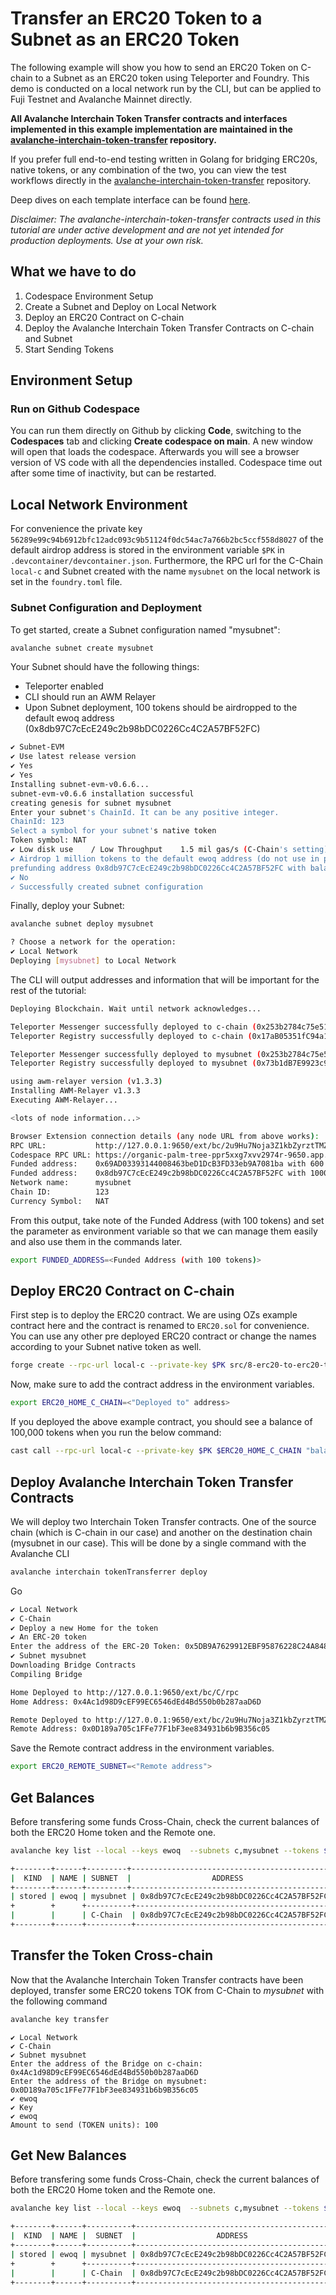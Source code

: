 # Transfer an ERC20 Token to a Subnet as an ERC20 Token

The following example will show you how to send an ERC20 Token on C-chain to a Subnet as an ERC20 token using Teleporter and Foundry. This demo is conducted on a local network run by the CLI, but can be applied to Fuji Testnet and Avalanche Mainnet directly.

**All Avalanche Interchain Token Transfer contracts and interfaces implemented in this example implementation are maintained in the [avalanche-interchain-token-transfer](https://github.com/ava-labs/avalanche-interchain-token-transfer/tree/main/contracts/src) repository.**

If you prefer full end-to-end testing written in Golang for bridging ERC20s, native tokens, or any combination of the two, you can view the test workflows directly in the [avalanche-interchain-token-transfer](https://github.com/ava-labs/avalanche-interchain-token-transfer/tree/main/tests/flows) repository.

Deep dives on each template interface can be found [here](https://github.com/ava-labs/avalanche-interchain-token-transfer/blob/main/contracts/README.md).

_Disclaimer: The avalanche-interchain-token-transfer contracts used in this tutorial are under active development and are not yet intended for production deployments. Use at your own risk._

## What we have to do

1. Codespace Environment Setup
2. Create a Subnet and Deploy on Local Network
3. Deploy an ERC20 Contract on C-chain
4. Deploy the Avalanche Interchain Token Transfer Contracts on C-chain and Subnet
5. Start Sending Tokens

## Environment Setup

### Run on Github Codespace

You can run them directly on Github by clicking **Code**, switching to the **Codespaces** tab and clicking **Create codespace on main**. A new window will open that loads the codespace. Afterwards you will see a browser version of VS code with all the dependencies installed. Codespace time out after some time of inactivity, but can be restarted.

## Local Network Environment

For convenience the private key `56289e99c94b6912bfc12adc093c9b51124f0dc54ac7a766b2bc5ccf558d8027` of the default airdrop address is stored in the environment variable `$PK` in `.devcontainer/devcontainer.json`. Furthermore, the RPC url for the C-Chain `local-c` and Subnet created with the name `mysubnet` on the local network is set in the `foundry.toml` file.

### Subnet Configuration and Deployment

To get started, create a Subnet configuration named "mysubnet":

```bash
avalanche subnet create mysubnet
```

Your Subnet should have the following things:

- Teleporter enabled
- CLI should run an AWM Relayer
- Upon Subnet deployment, 100 tokens should be airdropped to the default ewoq address (0x8db97C7cEcE249c2b98bDC0226Cc4C2A57BF52FC)

```bash
✔ Subnet-EVM
✔ Use latest release version
✔ Yes
✔ Yes
Installing subnet-evm-v0.6.6...
subnet-evm-v0.6.6 installation successful
creating genesis for subnet mysubnet
Enter your subnet's ChainId. It can be any positive integer.
ChainId: 123
Select a symbol for your subnet's native token
Token symbol: NAT
✔ Low disk use    / Low Throughput    1.5 mil gas/s (C-Chain's setting)
✔ Airdrop 1 million tokens to the default ewoq address (do not use in production)
prefunding address 0x8db97C7cEcE249c2b98bDC0226Cc4C2A57BF52FC with balance 1000000000000000000000000
✔ No
✓ Successfully created subnet configuration
```

Finally, deploy your Subnet:

```bash
avalanche subnet deploy mysubnet
```

```bash
? Choose a network for the operation:
✔ Local Network
Deploying [mysubnet] to Local Network
```

The CLI will output addresses and information that will be important for the rest of the tutorial:

```bash
Deploying Blockchain. Wait until network acknowledges...

Teleporter Messenger successfully deployed to c-chain (0x253b2784c75e510dD0fF1da844684a1aC0aa5fcf)
Teleporter Registry successfully deployed to c-chain (0x17aB05351fC94a1a67Bf3f56DdbB941aE6c63E25)

Teleporter Messenger successfully deployed to mysubnet (0x253b2784c75e510dD0fF1da844684a1aC0aa5fcf)
Teleporter Registry successfully deployed to mysubnet (0x73b1dB7E9923c9d8fd643ff381e74dd9618EA1a5)

using awm-relayer version (v1.3.3)
Installing AWM-Relayer v1.3.3
Executing AWM-Relayer...

<lots of node information...>

Browser Extension connection details (any node URL from above works):
RPC URL:           http://127.0.0.1:9650/ext/bc/2u9Hu7Noja3Z1kbZyrztTMZcDeqb6acwyPyqP4BbVDjoT8ZaYc/rpc
Codespace RPC URL: https://organic-palm-tree-ppr5xxg7xvv2974r-9650.app.github.dev/ext/bc/2u9Hu7Noja3Z1kbZyrztTMZcDeqb6acwyPyqP4BbVDjoT8ZaYc/rpc
Funded address:    0x69AD03393144008463beD1DcB3FD33eb9A7081ba with 600 (10^18)
Funded address:    0x8db97C7cEcE249c2b98bDC0226Cc4C2A57BF52FC with 1000000 (10^18) - private key: 56289e99c94b6912bfc12adc093c9b51124f0dc54ac7a766b2bc5ccf558d8027
Network name:      mysubnet
Chain ID:          123
Currency Symbol:   NAT
```

From this output, take note of the Funded Address (with 100 tokens) and set the parameter as environment variable so that we can manage them easily and also use them in the commands later.

```bash
export FUNDED_ADDRESS=<Funded Address (with 100 tokens)>
```

## Deploy ERC20 Contract on C-chain

First step is to deploy the ERC20 contract. We are using OZs example contract here and the contract is renamed to `ERC20.sol` for convenience. You can use any other pre deployed ERC20 contract or change the names according to your Subnet native token as well.

```bash
forge create --rpc-url local-c --private-key $PK src/8-erc20-to-erc20-token-bridge/ERC20.sol:TOK
```

Now, make sure to add the contract address in the environment variables.

```bash
export ERC20_HOME_C_CHAIN=<"Deployed to" address>
```

If you deployed the above example contract, you should see a balance of 100,000 tokens when you run the below command:

```bash
cast call --rpc-url local-c --private-key $PK $ERC20_HOME_C_CHAIN "balanceOf(address)(uint)" $FUNDED_ADDRESS
```

## Deploy Avalanche Interchain Token Transfer Contracts

We will deploy two Interchain Token Transfer contracts. One of the source chain (which is C-chain in our case) and another on the destination chain (mysubnet in our case). This will be done by a single command with the Avalanche CLI

```bash
avalanche interchain tokenTransferrer deploy
```
Go

```bash
✔ Local Network
✔ C-Chain
✔ Deploy a new Home for the token
✔ An ERC-20 token
Enter the address of the ERC-20 Token: 0x5DB9A7629912EBF95876228C24A848de0bfB43A9
✔ Subnet mysubnet
Downloading Bridge Contracts
Compiling Bridge

Home Deployed to http://127.0.0.1:9650/ext/bc/C/rpc
Home Address: 0x4Ac1d98D9cEF99EC6546dEd4Bd550b0b287aaD6D

Remote Deployed to http://127.0.0.1:9650/ext/bc/2u9Hu7Noja3Z1kbZyrztTMZcDeqb6acwyPyqP4BbVDjoT8ZaYc/rpc
Remote Address: 0x0D189a705c1FFe77F1bF3ee834931b6b9B356c05
```

Save the Remote contract address in the environment variables.

```bash
export ERC20_REMOTE_SUBNET=<"Remote address">
```

## Get Balances

Before transfering some funds Cross-Chain, check the current balances of both the ERC20 Home token and the Remote one. 

```bash
avalanche key list --local --keys ewoq  --subnets c,mysubnet --tokens $ERC20_HOME_C_CHAIN,$ERC20_REMOTE_SUBNET
```

```bash
+--------+------+---------+--------------------------------------------+---------------+------------------+---------------+
|  KIND  | NAME | SUBNET  |                  ADDRESS                   |     TOKEN     |     BALANCE      |    NETWORK    |
+--------+------+---------+--------------------------------------------+---------------+------------------+---------------+
| stored | ewoq | mysubnet | 0x8db97C7cEcE249c2b98bDC0226Cc4C2A57BF52FC | TOK (0x0D18.)|               0  | Local Network |
+        +      +----------+--------------------------------------------+---------------+-----------------+---------------+
|        |      | C-Chain  | 0x8db97C7cEcE249c2b98bDC0226Cc4C2A57BF52FC | TOK (0x5DB9.)| 100000.000000000 | Local Network |
+--------+------+----------+--------------------------------------------+---------------+-----------------+---------------+
```

## Transfer the Token Cross-chain

Now that the Avalanche Interchain Token Transfer contracts have been deployed, transfer some ERC20 tokens TOK from C-Chain to _mysubnet_ with the following command

```bash
avalanche key transfer
```

```
✔ Local Network
✔ C-Chain
✔ Subnet mysubnet
Enter the address of the Bridge on c-chain: 0x4Ac1d98D9cEF99EC6546dEd4Bd550b0b287aaD6D
Enter the address of the Bridge on mysubnet: 0x0D189a705c1FFe77F1bF3ee834931b6b9B356c05
✔ ewoq
✔ Key
✔ ewoq
Amount to send (TOKEN units): 100
```

## Get New Balances

Before transfering some funds Cross-Chain, check the current balances of both the ERC20 Home token and the Remote one. 

```bash
avalanche key list --local --keys ewoq  --subnets c,mysubnet --tokens $ERC20_HOME_C_CHAIN,$ERC20_REMOTE_SUBNET
```

```bash
+--------+------+----------+--------------------------------------------+---------------+-----------------+---------------+
|  KIND  | NAME |  SUBNET  |                  ADDRESS                   |     TOKEN     |     BALANCE     |    NETWORK    |
+--------+------+----------+--------------------------------------------+---------------+-----------------+---------------+
| stored | ewoq | mysubnet | 0x8db97C7cEcE249c2b98bDC0226Cc4C2A57BF52FC | TOK (0x0D18.) |   100.000000000 | Local Network |
+        +      +----------+--------------------------------------------+---------------+-----------------+---------------+
|        |      | C-Chain  | 0x8db97C7cEcE249c2b98bDC0226Cc4C2A57BF52FC | TOK (0x5DB9.) | 99900.000000000 | Local Network |
+--------+------+----------+--------------------------------------------+---------------+-----------------+---------------+
```
